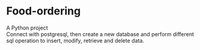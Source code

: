 # Food-ordering
A Python project<br>
Connect with postgresql, then create a new database and perform different sql operation to insert, modify, retrieve and delete data.
